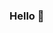### Hello 👋

<!--
**ZhuG07/ZhuG07** is a ✨ _special_ ✨ repository because its `README.md` (this file) appears on your GitHub profile.

- 2 years experience on FIRST Tech Challenge robotics
- Alternate account [here](https://github.com/gordonfdsa)

- 🔭 I’m currently working on Odometry/PID implementation in [FTC-Offseason-Repository](https://github.com/sta-titansrobotics/FTC-Offseason-2024)
- 🌱 I’m currently learning intermediate DP/graph theory topics 
- ⚡ Fun fact: Check out my DMOJ account: [Gordon789](https://dmoj.ca/user/Gordon789)

- 📫 How to reach me: insert_email
- 😄 Pronouns: he/him
